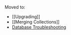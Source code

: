 Moved to:

- [[Upgrading]]
- [[Merging Collections]]
- [Database Troubleshooting](./Troubleshooting#database)